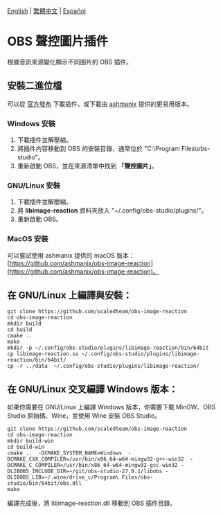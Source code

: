 [English](README.md) | [繁體中文](README.zh-TW.md) | [Español](README.es-ES.md)

# OBS 聲控圖片插件
根據音訊來源變化顯示不同圖片的 OBS 插件。

## **安裝二進位檔**
可以從 [官方發布](https://github.com/scaledteam/obs-image-reaction/releases/) 下載插件，或下載由 [ashmanix](https://github.com/ashmanix/obs-image-reaction/releases) 提供的更易用版本。

### **Windows 安裝**
1. 下載插件並解壓縮。
2. 將插件內容移動到 OBS 的安裝目錄，通常位於 "C:\Program Files\obs-studio\"。
3. 重新啟動 OBS，並在來源清單中找到 **「聲控圖片」**。

### **GNU/Linux 安裝**
1. 下載插件並解壓縮。
2. 將 **libimage-reaction** 資料夾放入 "~/.config/obs-studio/plugins/"。
3. 重新啟動 OBS。

### **MacOS 安裝**
可以嘗試使用 ashmanix 提供的 macOS 版本： [https://github.com/ashmanix/obs-image-reaction](https://github.com/ashmanix/obs-image-reaction)。

## **在 GNU/Linux 上編譯與安裝：**
```
git clone https://github.com/scaledteam/obs-image-reaction
cd obs-image-reaction
mkdir build
cd build
cmake ..
make
mkdir -p ~/.config/obs-studio/plugins/libimage-reaction/bin/64bit
cp libimage-reaction.so ~/.config/obs-studio/plugins/libimage-reaction/bin/64bit/
cp -r ../data  ~/.config/obs-studio/plugins/libimage-reaction/
```

## 在 GNU/Linux 交叉編譯 Windows 版本：
如果你需要在 GNU/Linux 上編譯 Windows 版本，你需要下載 MinGW、OBS Studio 原始碼、Wine，並使用 Wine 安裝 OBS Studio。
```
git clone https://github.com/scaledteam/obs-image-reaction
cd obs-image-reaction
mkdir build-win
cd build-win
cmake ..  -DCMAKE_SYSTEM_NAME=Windows  -DCMAKE_CXX_COMPILER=/usr/bin/x86_64-w64-mingw32-g++-win32  -DCMAKE_C_COMPILER=/usr/bin/x86_64-w64-mingw32-gcc-win32 -DLIBOBS_INCLUDE_DIR=~/git/obs-studio-27.0.1/libobs -DLIBOBS_LIB=~/.wine/drive_c/Program\ Files/obs-studio/bin/64bit/obs.dll
make
```
編譯完成後，將 libimage-reaction.dll 移動到 OBS 插件目錄。
